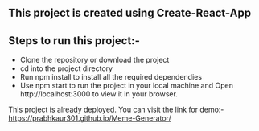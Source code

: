 ## This project is created using Create-React-App

## Steps to run this project:-

- Clone the repository or download the project
- cd into the project directory
- Run npm install to install all the required dependendies
- Use npm start to run the project in your local machine and Open http://localhost:3000 to view it in your browser.

This project is already deployed. You can visit the link for demo:-
https://prabhkaur301.github.io/Meme-Generator/